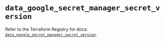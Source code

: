 # `data_google_secret_manager_secret_version`

Refer to the Terraform Registry for docs: [`data_google_secret_manager_secret_version`](https://registry.terraform.io/providers/hashicorp/google-beta/6.3.0/docs/data-sources/google_secret_manager_secret_version).
